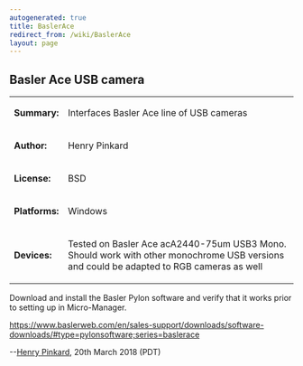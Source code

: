 ```yaml
---
autogenerated: true
title: BaslerAce
redirect_from: /wiki/BaslerAce
layout: page
---
```


## Basler Ace USB camera

<table>
<tr>
<td markdown="1">

**Summary:**

</td>
<td markdown="1">

Interfaces Basler Ace line of USB cameras

</td>
</tr>
<tr>
<td markdown="1">

**Author:**

</td>
<td markdown="1">

Henry Pinkard

</td>
</tr>
<tr>
<td markdown="1">

**License:**

</td>
<td markdown="1">

BSD

</td>
</tr>
<tr>
<td markdown="1">

**Platforms:**

</td>
<td markdown="1">

Windows

</td>
</tr>
<tr>
<td markdown="1">

**Devices:**

</td>
<td markdown="1">

Tested on Basler Ace acA2440-75um USB3 Mono. Should work with other
monochrome USB versions and could be adapted to RGB cameras as well

</td>
</tr>
</table>

Download and install the Basler Pylon software and verify that it works
prior to setting up in Micro-Manager.

<https://www.baslerweb.com/en/sales-support/downloads/software-downloads/#type=pylonsoftware;series=baslerace>

--[Henry Pinkard](/users/Henry_Pinkard "wikilink"), 20th March 2018 (PDT)

